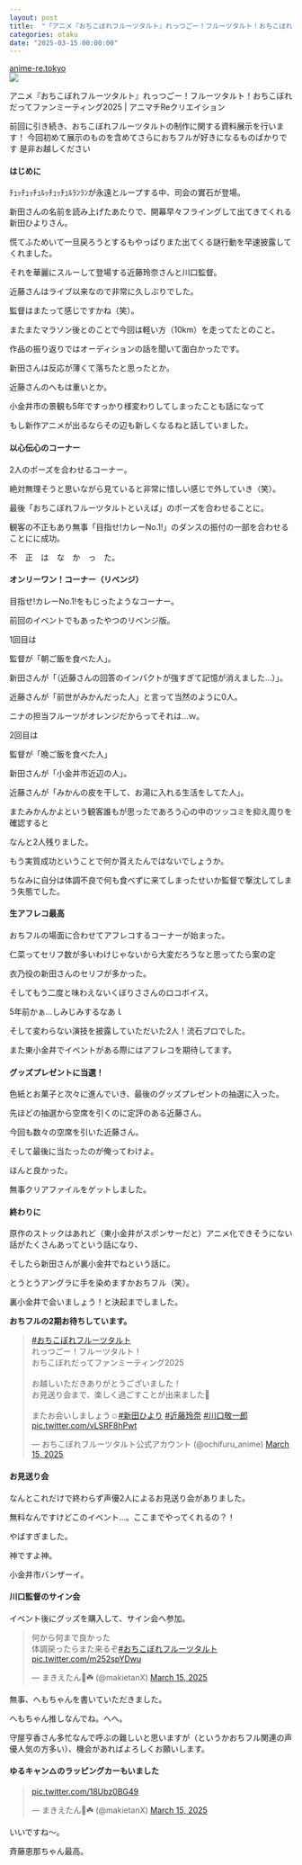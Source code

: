 ```yaml
---
layout: post
title:  "「アニメ『おちこぼれフルーツタルト』れっつごー！フルーツタルト！おちこぼれだってファンミーティング2025」に行ってきた"
categories: otaku
date: "2025-03-15 00:00:00"
---
```



<div class="card">
  <a href="https://anime-re.tokyo/content/ochifuru/"></a>
  <div class="card__header">
    <a href="https://anime-re.tokyo/content/ochifuru/">anime-re.tokyo</a>
  </div>
  <div class="card__image">
    <img src="https://anime-re.tokyo/wp-content/uploads/2022/12/ochifuru-1.png">
  </div>
  <div class="card__title">
    <p>アニメ『おちこぼれフルーツタルト』れっつごー！フルーツタルト！おちこぼれだってファンミーティング2025 | アニマチReクリエイション</p>
  </div>
  <div class="card__description">
    <p>前回に引き続き、おちこぼれフルーツタルトの制作に関する資料展示を行います！ 今回初めて展示のものを含めてさらにおちフルが好きになるものばかりです 是非お越しください</p>
  </div>
</div>


#### はじめに

ﾁｭｯﾁｭｯﾁｭﾙｯﾁｭｯﾁｭﾙﾗﾝﾗﾝが永遠とループする中、司会の實石が登場。

新田さんの名前を読み上げたあたりで、開幕早々フライングして出てきてくれる新田ひよりさん。

慌てふためいて一旦戻ろうとするもやっぱりまた出てくる謎行動を早速披露してくれました。

それを華麗にスルーして登場する近藤玲奈さんと川口監督。

近藤さんはライブ以来なので非常に久しぶりでした。

監督はまたって感じですかね（笑）。

またまたマラソン後とのことで今回は軽い方（10km）を走ってたとのこと。

作品の振り返りではオーディションの話を聞いて面白かったです。

新田さんは反応が薄くて落ちたと思ったとか。

近藤さんのへもは重いとか。

小金井市の景観も5年ですっかり様変わりしてしまったことも話になって

もし新作アニメが出るならその辺も新しくなるねと話していました。

#### 以心伝心のコーナー

2人のポーズを合わせるコーナー。

絶対無理そうと思いながら見ていると非常に惜しい感じで外していき（笑）。

最後「おちこぼれフルーツタルトといえば」のポーズを合わせることに。

観客の不正もあり無事「目指せ!カレーNo.1!」のダンスの振付の一部を合わせることにに成功。

不　正　は　な　か　っ　た。

#### オンリーワン！コーナー（リベンジ）

目指せ!カレーNo.1!をもじったようなコーナー。

前回のイベントでもあったやつのリベンジ版。

1回目は

監督が「朝ご飯を食べた人」。

新田さんが「（近藤さんの回答のインパクトが強すぎて記憶が消えました...）」。

近藤さんが「前世がみかんだった人」と言って当然のように0人。

ニナの担当フルーツがオレンジだからってそれは...ｗ。

2回目は

監督が「晩ご飯を食べた人」

新田さんが「小金井市近辺の人」。

近藤さんが「みかんの皮を干して、お湯に入れる生活をしてた人」。

またみかんかよという観客誰もが思ったであろう心の中のツッコミを抑え周りを確認すると

なんと2人残りました。

もう実質成功ということで何か貰えたんではないでしょうか。

ちなみに自分は体調不良で何も食べずに来てしまったせいか監督で撃沈してしまう失態でした。

#### 生アフレコ最高

おちフルの場面に合わせてアフレコするコーナーが始まった。

仁菜ってセリフ数が多いわけじゃないから大変だろうなと思ってたら案の定

衣乃役の新田さんのセリフが多かった。

そしてもう二度と味わえないくぼりささんのロコボイス。

5年前かぁ...しみじみするなあｌ

そして変わらない演技を披露していただいた2人！流石プロでした。

また東小金井でイベントがある際にはアフレコを期待してます。

#### グッズプレゼントに当選！

色紙とお菓子と次々に進んでいき、最後のグッズプレゼントの抽選に入った。

先ほどの抽選から空席を引くのに定評のある近藤さん。

今回も数々の空席を引いた近藤さん。

そして最後に当たったのが俺ってわけよ。

ほんと良かった。

無事クリアファイルをゲットしました。

#### 終わりに

原作のストックはあれど（東小金井がスポンサーだと）アニメ化できそうにない話がたくさんあってという話になり、

そしたら新田さんが裏小金井でねという話に。

とうとうアングラに手を染めますかおちフル（笑）。

裏小金井で会いましょう！と決起までしました。

**おちフルの2期お待ちしています。**

<blockquote class="twitter-tweet tw-align-center"><p lang="ja" dir="ltr"><a href="https://twitter.com/hashtag/%E3%81%8A%E3%81%A1%E3%81%93%E3%81%BC%E3%82%8C%E3%83%95%E3%83%AB%E3%83%BC%E3%83%84%E3%82%BF%E3%83%AB%E3%83%88?src=hash&amp;ref_src=twsrc%5Etfw">#おちこぼれフルーツタルト</a> <br>れっつごー！フルーツタルト！<br>おちこぼれだってファンミーティング2025<br><br>お越しいただきありがとうございました！<br>お見送り会まで、楽しく過ごすことが出来ました👋<br><br>またお会いしましょう☺️<a href="https://twitter.com/hashtag/%E6%96%B0%E7%94%B0%E3%81%B2%E3%82%88%E3%82%8A?src=hash&amp;ref_src=twsrc%5Etfw">#新田ひより</a> <a href="https://twitter.com/hashtag/%E8%BF%91%E8%97%A4%E7%8E%B2%E5%A5%88?src=hash&amp;ref_src=twsrc%5Etfw">#近藤玲奈</a> <a href="https://twitter.com/hashtag/%E5%B7%9D%E5%8F%A3%E6%95%AC%E4%B8%80%E9%83%8E?src=hash&amp;ref_src=twsrc%5Etfw">#川口敬一郎</a> <a href="https://t.co/vLSRF8hPwt">pic.twitter.com/vLSRF8hPwt</a></p>&mdash; おちこぼれフルーツタルト公式アカウント (@ochifuru_anime) <a href="https://twitter.com/ochifuru_anime/status/1900787475293061554?ref_src=twsrc%5Etfw">March 15, 2025</a></blockquote> <script async src="https://platform.twitter.com/widgets.js" charset="utf-8"></script>

#### お見送り会

なんとこれだけで終わらず声優2人によるお見送り会がありました。

無料なんですけどこのイベント...。ここまでやってくれるの？！

やばすぎました。

神ですよ神。

小金井市バンザーイ。

#### 川口監督のサイン会

イベント後にグッズを購入して、サイン会へ参加。

<blockquote class="twitter-tweet tw-align-center"><p lang="ja" dir="ltr">何から何まで良かった<br>体調戻ったらまた来るぞ<a href="https://twitter.com/hashtag/%E3%81%8A%E3%81%A1%E3%81%93%E3%81%BC%E3%82%8C%E3%83%95%E3%83%AB%E3%83%BC%E3%83%84%E3%82%BF%E3%83%AB%E3%83%88?src=hash&amp;ref_src=twsrc%5Etfw">#おちこぼれフルーツタルト</a> <a href="https://t.co/m252spYDwu">pic.twitter.com/m252spYDwu</a></p>&mdash; まきえたん🥦☘️ (@makietanX) <a href="https://twitter.com/makietanX/status/1900815643298988287?ref_src=twsrc%5Etfw">March 15, 2025</a></blockquote> <script async src="https://platform.twitter.com/widgets.js" charset="utf-8"></script>

無事、へもちゃんを書いていただきました。

へもちゃん推しなんでね。へへ。

守屋亨香さん多忙なんで呼ぶの難しいと思いますが（というかおちフル関連の声優人気の方多い）、機会があればよろしくお願いします。

#### ゆるキャン△のラッピングカーもいました

<blockquote class="twitter-tweet tw-align-center"><p lang="zxx" dir="ltr"><a href="https://t.co/18Ubz0BG49">pic.twitter.com/18Ubz0BG49</a></p>&mdash; まきえたん🥦☘️ (@makietanX) <a href="https://twitter.com/makietanX/status/1900781523097579584?ref_src=twsrc%5Etfw">March 15, 2025</a></blockquote> <script async src="https://platform.twitter.com/widgets.js" charset="utf-8"></script>

いいですね～。

斉藤恵那ちゃん最高。


